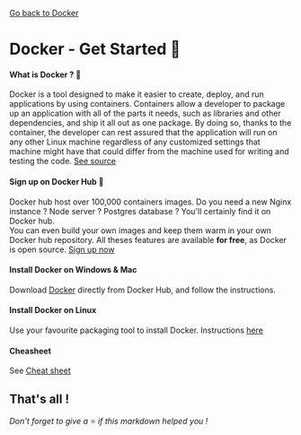 [Go back to Docker](https://github.com/fabien-renaud/notes/blob/master/kubernetes)

# Docker - Get Started 🐳

#### What is Docker ? 🐳

Docker is a tool designed to make it easier to create, deploy, and run applications by using containers. Containers
allow a developer to package up an application with all of the parts it needs, such as libraries and other dependencies,
and ship it all out as one package. By doing so, thanks to the container, the developer can rest assured that the
application will run on any other Linux machine regardless of any customized settings that machine might have that could
differ from the machine used for writing and testing the
code. [See source](https://opensource.com/resources/what-docker)

#### Sign up on Docker Hub 📝

Docker hub host over 100,000 containers images. Do you need a new Nginx instance ? Node server ? Postgres database ?
You'll certainly find it on Docker hub. </br>
You can even build your own images and keep them warm in your own Docker hub repository. All theses features are
available **for free**, as Docker is open source. [Sign up now](https://hub.docker.com/signup)

#### Install Docker on Windows & Mac

Download [Docker](https://hub.docker.com/?overlay=onboarding) directly from Docker Hub, and follow the instructions.

#### Install Docker on Linux

Use your favourite packaging tool to install Docker.
Instructions [here](https://docs.docker.com/install/linux/docker-ce/ubuntu/)

#### Cheasheet

See [Cheat sheet](https://github.com/fabien-renaud/notes/blob/master/docker/cheatsheet.md)

## That's all !

*Don't forget to give a* ⭐️ *if this markdown helped you !*
